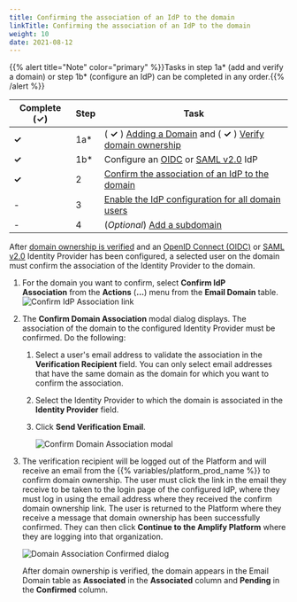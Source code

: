 ```yaml
---
title: Confirming the association of an IdP to the domain
linkTitle: Confirming the association of an IdP to the domain
weight: 10
date: 2021-08-12
---
```


{{% alert title="Note" color="primary" %}}Tasks in step 1a\* (add and verify a domain) or step 1b\* (configure an IdP) can be completed in any order.{{% /alert %}}

| Complete (**✓**) | Step | Task |
---------|----------|---------
| **✓** | 1a\* | ( **✓** ) [Adding a Domain](/docs/management_guide/configuring_and_managing_identity_providers/managing_domains/adding_a_domain/) and ( **✓** ) [Verify domain ownership](/docs/management_guide/configuring_and_managing_identity_providers/managing_domains/verifying_domain_ownership/) |
| **✓** | 1b\* | Configure an [OIDC](/docs/management_guide/configuring_and_managing_identity_providers/managing_identity_provider_configuration/configuring_an_openid_connect_idp/) or [SAML v2.0](/docs/management_guide/configuring_and_managing_identity_providers/managing_identity_provider_configuration/configuring_a_saml_v2.0_idp/) IdP |
| **✓** | 2 | [Confirm the association of an IdP to the domain](/docs/management_guide/configuring_and_managing_identity_providers/enabling_identity_provider_configuration/confirming_the_association_of_an_idp_to_the_domain/) |
| \- | 3 | [Enable the IdP configuration for all domain users](/docs/management_guide/configuring_and_managing_identity_providers/enabling_identity_provider_configuration/enabling_idp_configuration_for_all_domain_users/) |
| \- | 4 | (_Optional_) [Add a subdomain](/docs/management_guide/configuring_and_managing_identity_providers/managing_domains/adding_a_subdomain/) |

After [domain ownership is verified](/docs/management_guide/configuring_and_managing_identity_providers_idps/managing_domains/verifying_domain_ownership/) and an [OpenID Connect (OIDC)](/docs/management_guide/configuring_and_managing_identity_providers_idps/managing_identity_provider_configuration/configuring_an_openid_connect_oidc_idp/) or [SAML v2.0](/docs/management_guide/configuring_and_managing_identity_providers_idps/managing_identity_provider_configuration/configuring_a_saml_v2.0_idp/) Identity Provider has been configured, a selected user on the domain must confirm the association of the Identity Provider to the domain.

1. For the domain you want to confirm, select **Confirm IdP Association** from the **Actions** (**...**) menu from the **Email Domain** table.
    ![Confirm IdP Association link](/Images/domain_confirm_association_dropdown.png)
2. The **Confirm Domain Association** modal dialog displays. The association of the domain to the configured Identity Provider must be confirmed. Do the following:
    1. Select a user's email address to validate the association in the **Verification Recipient** field. You can only select email addresses that have the same domain as the domain for which you want to confirm the association.
    2. Select the Identity Provider to which the domain is associated in the **Identity Provider** field.
    3. Click **Send Verification Email**.

        ![Confirm Domain Association modal](/Images/domain_confirm_association.png)
3. The verification recipient will be logged out of the Platform and will receive an email from the {{% variables/platform_prod_name %}} to confirm domain ownership. The user must click the link in the email they receive to be taken to the login page of the configured IdP, where they must log in using the email address where they received the confirm domain ownership link. The user is returned to the Platform where they receive a message that domain ownership has been successfully confirmed. They can then click **Continue to the Amplify Platform** where they are logging into that organization.

    ![Domain Association Confirmed dialog](/Images/email_confirmed.png)

    After domain ownership is verified, the domain appears in the Email Domain table as **Associated** in the **Associated** column and **Pending** in the **Confirmed** column.
